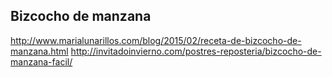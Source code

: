 ## Bizcocho de manzana

http://www.marialunarillos.com/blog/2015/02/receta-de-bizcocho-de-manzana.html
http://invitadoinvierno.com/postres-reposteria/bizcocho-de-manzana-facil/

